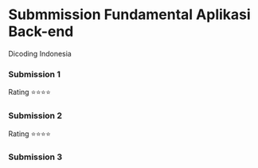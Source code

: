 # Submmission Fundamental Aplikasi Back-end
Dicoding Indonesia 

### Submission 1
Rating :star::star::star::star:

### Submission 2
Rating :star::star::star::star:

### Submission 3

